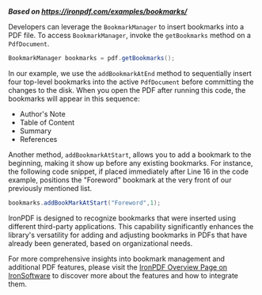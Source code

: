 ***Based on <https://ironpdf.com/examples/bookmarks/>***

Developers can leverage the `BookmarkManager` to insert bookmarks into a PDF file. To access `BookmarkManager`, invoke the `getBookmarks` method on a `PdfDocument`.

```java
BookmarkManager bookmarks = pdf.getBookmarks();
```

In our example, we use the `addBookmarkAtEnd` method to sequentially insert four top-level bookmarks into the active `PdfDocument` before committing the changes to the disk. When you open the PDF after running this code, the bookmarks will appear in this sequence:

- Author's Note
- Table of Content
- Summary
- References

Another method, `addBookmarkAtStart`, allows you to add a bookmark to the beginning, making it show up before any existing bookmarks. For instance, the following code snippet, if placed immediately after Line 16 in the code example, positions the "Foreword" bookmark at the very front of our previously mentioned list.

```java
bookmarks.addBookMarkAtStart("Foreword",1);
```

IronPDF is designed to recognize bookmarks that were inserted using different third-party applications. This capability significantly enhances the library's versatility for adding and adjusting bookmarks in PDFs that have already been generated, based on organizational needs.

For more comprehensive insights into bookmark management and additional PDF features, please visit the [IronPDF Overview Page on IronSoftware](https://ironpdf.com/) to discover more about the features and how to integrate them.